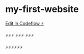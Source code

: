 # my-first-website

[Edit in Codeflow ⚡️](https://stackblitz.com/~/github.com/VylaTechCo/my-first-website)

⚡️⚡️⚡️ ⚡️⚡️⚡️
    ⚡️⚡️⚡️  

⚡️⚡️⚡️⚡️⚡️⚡️